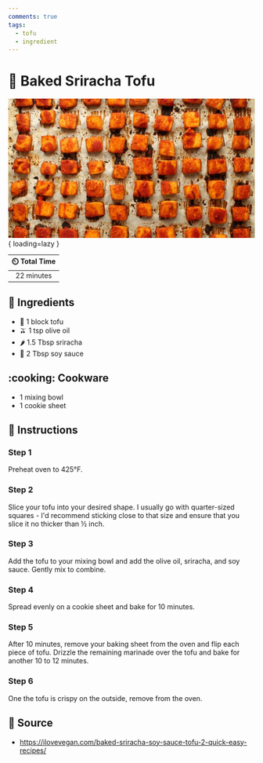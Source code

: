 ```yaml
---
comments: true
tags:
  - tofu
  - ingredient
---
```

# :butter: Baked Sriracha Tofu

![Baked Sriracha Tofu](../../assets/images/baked-sriracha-tofu.jpg){ loading=lazy }

| :timer_clock: Total Time |
|:-----------------------: |
| 22 minutes |

## :salt: Ingredients

- :butter: 1 block tofu
- :olive: 1 tsp olive oil
- :hot_pepper: 1.5 Tbsp sriracha
- :takeout_box: 2 Tbsp soy sauce

## :cooking: Cookware

- 1 mixing bowl
- 1 cookie sheet

## :pencil: Instructions

### Step 1

Preheat oven to 425°F.

### Step 2

Slice your tofu into your desired shape. I usually go with quarter-sized squares - I'd recommend sticking close to that
size and ensure that you slice it no thicker than ½ inch.

### Step 3

Add the tofu to your mixing bowl and add the olive oil, sriracha, and soy sauce. Gently mix to combine.

### Step 4

Spread evenly on a cookie sheet and bake for 10 minutes.

### Step 5

After 10 minutes, remove your baking sheet from the oven and flip each piece of tofu. Drizzle the remaining marinade
over the tofu and bake for another 10 to 12 minutes.

### Step 6

One the tofu is crispy on the outside, remove from the oven.

## :link: Source

- <https://ilovevegan.com/baked-sriracha-soy-sauce-tofu-2-quick-easy-recipes/>
